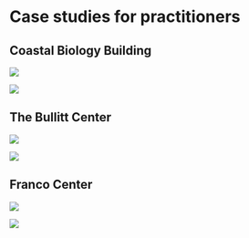 # Case studies for practitioners

## Coastal Biology Building

![](<../.gitbook/assets/0 (4).png>)



![](<../.gitbook/assets/1 (27).png>)



## The Bullitt Center

![](<../.gitbook/assets/2 (4).png>)



![](<../.gitbook/assets/3 (1).png>)



## Franco Center

![](<../.gitbook/assets/4 (1).png>)



![](<../.gitbook/assets/5 (6).png>)
